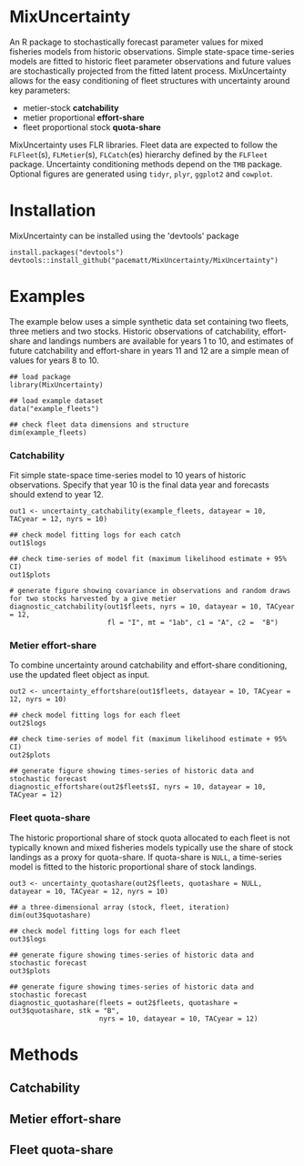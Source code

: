 # MixUncertainty
An R package to stochastically forecast parameter values for mixed fisheries models from historic observations. Simple state-space time-series models are fitted to historic fleet parameter observations and future values are stochastically projected from the fitted latent process. MixUncertainty allows for the easy conditioning of fleet structures with uncertainty around key parameters:

- metier-stock **catchability**
- metier proportional **effort-share**
- fleet proportional stock **quota-share**

MixUncertainty uses FLR libraries. Fleet data are expected to follow the `FLFleet`(s), `FLMetier`(s), `FLCatch`(es) hierarchy defined by the `FLFleet` package. Uncertainty conditioning methods depend on the `TMB` package. Optional figures are generated using `tidyr`, `plyr`, `ggplot2` and `cowplot`.

# Installation
MixUncertainty can be installed using the 'devtools' package

```{r}
install.packages("devtools")
devtools::install_github("pacematt/MixUncertainty/MixUncertainty")
```

# Examples
The example below uses a simple synthetic data set containing two fleets, three metiers and two stocks. Historic observations of catchability, effort-share and landings numbers are available for years 1 to 10, and estimates of future catchability and effort-share in years 11 and 12 are a simple mean of values for years 8 to 10. 

``` {r}
## load package
library(MixUncertainty)

## load example dataset
data("example_fleets")

## check fleet data dimensions and structure
dim(example_fleets)
```

### Catchability
Fit simple state-space time-series model to 10 years of historic observations. Specify that year 10 is the final data year and forecasts should extend to year 12.

``` {r}
out1 <- uncertainty_catchability(example_fleets, datayear = 10, TACyear = 12, nyrs = 10)

## check model fitting logs for each catch
out1$logs

## check time-series of model fit (maximum likelihood estimate + 95% CI)
out1$plots

# generate figure showing covariance in observations and random draws for two stocks harvested by a give metier
diagnostic_catchability(out1$fleets, nyrs = 10, datayear = 10, TACyear = 12,
                        fl = "I", mt = "1ab", c1 = "A", c2 =  "B")
```
### Metier effort-share
To combine uncertainty around catchability and effort-share conditioning, use the updated fleet object as input.

```{r}
out2 <- uncertainty_effortshare(out1$fleets, datayear = 10, TACyear = 12, nyrs = 10)

## check model fitting logs for each fleet
out2$logs

## check time-series of model fit (maximum likelihood estimate + 95% CI)
out2$plots

## generate figure showing times-series of historic data and stochastic forecast
diagnostic_effortshare(out2$fleets$I, nyrs = 10, datayear = 10, TACyear = 12)
```
### Fleet quota-share
The historic proportional share of stock quota allocated to each fleet is not typically known and mixed fisheries models typically use the share of stock landings as a proxy for quota-share. If quota-share is `NULL`, a time-series model is fitted to the historic proportional share of stock landings.

```{r}
out3 <- uncertainty_quotashare(out2$fleets, quotashare = NULL, datayear = 10, TACyear = 12, nyrs = 10)

## a three-dimensional array (stock, fleet, iteration)
dim(out3$quotashare)

## check model fitting logs for each fleet
out3$logs

## generate figure showing times-series of historic data and stochastic forecast
out3$plots

## generate figure showing times-series of historic data and stochastic forecast
diagnostic_quotashare(fleets = out2$fleets, quotashare = out3$quotashare, stk = "B",
                      nyrs = 10, datayear = 10, TACyear = 12)

```

# Methods
## Catchability

## Metier effort-share

## Fleet quota-share
